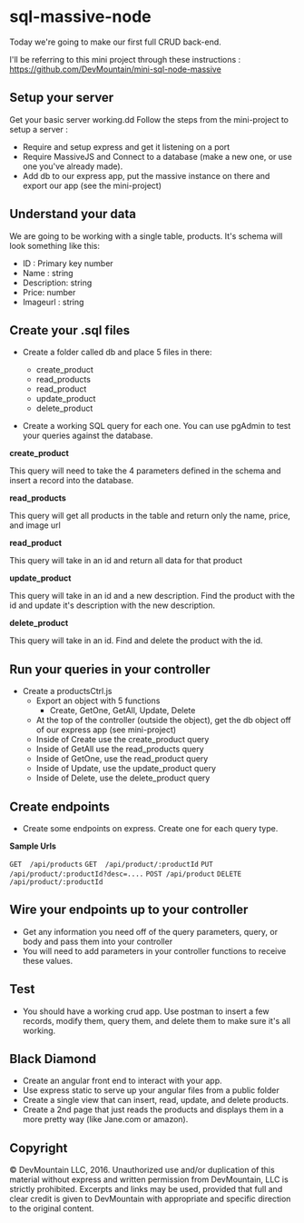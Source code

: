 # sql-massive-node

Today we're going to make our first full CRUD back-end.

I'll be referring to this mini project through these instructions : https://github.com/DevMountain/mini-sql-node-massive

## Setup your server

Get your basic server working.dd  Follow the steps from the mini-project to setup a server :

* Require and setup express and get it listening on a port
* Require MassiveJS and Connect to a database (make a new one, or use one you've already made).
* Add db to our express app, put the massive instance on there and export our app (see the mini-project)

## Understand your data

We are going to be working with a single table, products.  It's schema will look something like this:

* ID : Primary key number
* Name : string
* Description: string
* Price: number
* Imageurl : string

## Create your .sql files

* Create a folder called db and place 5 files in there:
  * create_product
  * read_products
  * read_product
  * update_product
  * delete_product
  
* Create a working SQL query for each one.  You can use pgAdmin to test your queries against the database.

__create_product__

This query will need to take the 4 parameters defined in the schema and insert a
record into the database.

__read_products__

This query will get all products in the table and return only the name, price, and image url

__read_product__

This query will take in an id and return all data for that product

__update_product__

This query will take in an id and a new description.  Find the product with the id and update it's description with the new description.

__delete_product__

This query will take in an id.  Find and delete the product with the id.


## Run your queries in your controller

* Create a productsCtrl.js
    * Export an object with 5 functions
        * Create, GetOne, GetAll, Update, Delete
    * At the top of the controller (outside the object), get the db object off of our express app (see mini-project)
    * Inside of Create use the create_product query
    * Inside of GetAll use the read_products query
    * Inside of GetOne, use the read_product query
    * Inside of Update, use the update_product query
    * Inside of Delete, use the delete_product query
    

## Create endpoints

* Create some endpoints on express.  Create one for each query type.

__Sample Urls__

`GET  /api/products`
`GET  /api/product/:productId`
`PUT  /api/product/:productId?desc=....`
`POST /api/product`
`DELETE /api/product/:productId`

## Wire your endpoints up to your controller

* Get any information you need off of the query parameters, query, or body and pass them into your controller
* You will need to add parameters in your controller functions to receive these values.

## Test

* You should have a working crud app.  Use postman to insert a few records, modify them, query them, and delete them to make sure it's all working.

## Black Diamond

* Create an angular front end to interact with your app.
* Use express static to serve up your angular files from a public folder
* Create a single view that can insert, read, update, and delete products.
* Create a 2nd page that just reads the products and displays them in a more pretty way (like Jane.com or amazon).


## Copyright

© DevMountain LLC, 2016. Unauthorized use and/or duplication of this material without express and written permission from DevMountain, LLC is strictly prohibited. Excerpts and links may be used, provided that full and clear credit is given to DevMountain with appropriate and specific direction to the original content.

